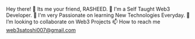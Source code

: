  Hey there! 🤝 Its me your friend, RASHEED.
🔭 I'm a Self Taught Web3 Developer.
🌱 I'm very Passionate on learning New Technologies Everyday.
💞️ I’m looking to collaborate on Web3 Projects 
📫 How to reach me web3satoshi007@gmail.com

<!---
Sinzupro/Sinzupro is a ✨ special ✨ repository because its `README.md` (this file) appears on your GitHub profile.
You can click the Preview link to take a look at your changes.
--->
